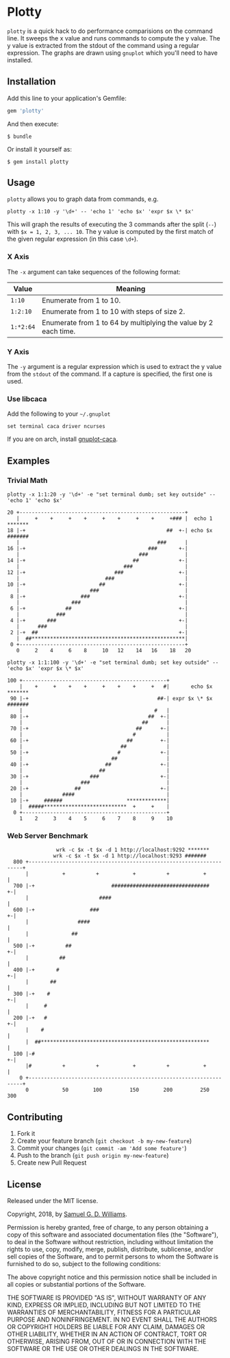 # Plotty

`plotty` is a quick hack to do performance comparisions on the command line. It sweeps the x value and runs commands to compute the y value. The y value is extracted from the stdout of the command using a regular expression. The graphs are drawn using `gnuplot` which you'll need to have installed.

## Installation

Add this line to your application's Gemfile:

```ruby
gem 'plotty'
```

And then execute:

	$ bundle

Or install it yourself as:

	$ gem install plotty

## Usage

`plotty` allows you to graph data from commands, e.g.

	plotty -x 1:10 -y '\d+' -- 'echo 1' 'echo $x' 'expr $x \* $x'

This will graph the results of executing the 3 commands after the split (`--`) with `$x = 1, 2, 3, ... 10`. The y value is computed by the first match of the given regular expression (in this case `\d+`).

### X Axis

The `-x` argument can take sequences of the following format:

| Value     | Meaning                                                          |
| ----------|------------------------------------------------------------------|
| `1:10`    | Enumerate from 1 to 10.                                          |
| `1:2:10`  | Enumerate from 1 to 10 with steps of size 2.                     |
| `1:*2:64` | Enumerate from 1 to 64 by multiplying the value by 2 each time.  |

### Y Axis

The `-y` argument is a regular expression which is used to extract the y value from the `stdout` of the command. If a capture is specified, the first one is used.

### Use libcaca

Add the following to your `~/.gnuplot`

	set terminal caca driver ncurses

If you are on arch, install [gnuplot-caca](https://aur.archlinux.org/packages/gnuplot-caca).

## Examples

### Trivial Math

```
plotty -x 1:1:20 -y '\d+' -e "set terminal dumb; set key outside" -- 'echo 1' 'echo $x'

20 +------------------------------------------------------+                  
   |     +    +     +    +     +    +     +    +     +### |  echo 1 *******  
18 |-+                                              ##  +-| echo $x #######  
   |                                             ###      |                  
16 |-+                                        ###       +-|                  
   |                                       ###            |                  
14 |-+                                   ##             +-|                  
   |                                  ###                 |                  
12 |-+                             ###                  +-|                  
   |                            ###                       |                  
10 |-+                        ##                        +-|                  
   |                       ###                            |                  
 8 |-+                  ###                             +-|                  
   |                 ###                                  |                  
 6 |-+             ##                                   +-|                  
   |            ###                                       |                  
 4 |-+       ###                                        +-|                  
   |      ###                                             |                  
 2 |-+  ##                                              +-|                  
   |  ##**************************************************|                  
 0 +------------------------------------------------------+                  
   0     2    4     6    8     10   12    14   16    18   20                 
```

```
plotty -x 1:1:100 -y '\d+' -e "set terminal dumb; set key outside" -- 'echo $x' 'expr $x \* $x'

100 +-----------------------------------------------+                        
    |    +     +    +    +     +    +    +     +   #|       echo $x *******  
 90 |-+                                          ##-| expr $x \* $x #######  
    |                                           #   |                        
 80 |-+                                       ##  +-|                        
    |                                       ##      |                        
 70 |-+                                   ##      +-|                        
    |                                    #          |                        
 60 |-+                                ##         +-|                        
    |                                ##             |                        
 50 |-+                             #             +-|                        
    |                             ##                |                        
 40 |-+                         ##                +-|                        
    |                         ##                    |                        
 30 |-+                    ###                    +-|                        
    |                   ###                         |                        
 20 |-+               ##                          +-|                        
    |             ####                              |                        
 10 |-+     ######                     *************|                        
    |  #####***************************  +     +    |                        
  0 +-----------------------------------------------+                        
    1    2     3    4    5     6    7    8     9    10   
```

### Web Server Benchmark

```
                wrk -c $x -t $x -d 1 http://localhost:9292 *******              
               wrk -c $x -t $x -d 1 http://localhost:9293 #######              
  800 +--------------------------------------------------------------------+   
      |           +          +           +          +           +          |   
  700 |-+                         ################################       +-|   
      |                       ####                                         |   
  600 |-+                  ###                                           +-|   
      |                ####                                                |   
      |              ##                                                    |   
  500 |-+          ##                                                    +-|   
      |          ##                                                        |   
  400 |-+       #                                                        +-|   
      |       ##                                                           |   
  300 |-+    #                                                           +-|   
      |     #                                                              |   
  200 |-+   #                                                            +-|   
      |    #                                                               |   
      |  ##*******************************************************         |   
  100 |-#                                                                +-|   
      |#          +          +           +          +           +          |   
    0 +--------------------------------------------------------------------+   
      0           50        100         150        200         250        300  
```

## Contributing

1. Fork it
2. Create your feature branch (`git checkout -b my-new-feature`)
3. Commit your changes (`git commit -am 'Add some feature'`)
4. Push to the branch (`git push origin my-new-feature`)
5. Create new Pull Request

## License

Released under the MIT license.

Copyright, 2018, by [Samuel G. D. Williams](http://www.codeotaku.com/samuel-williams).

Permission is hereby granted, free of charge, to any person obtaining a copy
of this software and associated documentation files (the "Software"), to deal
in the Software without restriction, including without limitation the rights
to use, copy, modify, merge, publish, distribute, sublicense, and/or sell
copies of the Software, and to permit persons to whom the Software is
furnished to do so, subject to the following conditions:

The above copyright notice and this permission notice shall be included in
all copies or substantial portions of the Software.

THE SOFTWARE IS PROVIDED "AS IS", WITHOUT WARRANTY OF ANY KIND, EXPRESS OR
IMPLIED, INCLUDING BUT NOT LIMITED TO THE WARRANTIES OF MERCHANTABILITY,
FITNESS FOR A PARTICULAR PURPOSE AND NONINFRINGEMENT. IN NO EVENT SHALL THE
AUTHORS OR COPYRIGHT HOLDERS BE LIABLE FOR ANY CLAIM, DAMAGES OR OTHER
LIABILITY, WHETHER IN AN ACTION OF CONTRACT, TORT OR OTHERWISE, ARISING FROM,
OUT OF OR IN CONNECTION WITH THE SOFTWARE OR THE USE OR OTHER DEALINGS IN
THE SOFTWARE.
